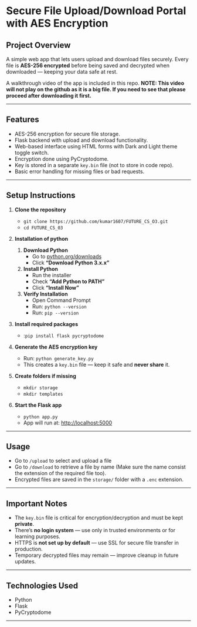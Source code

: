 # Secure File Upload/Download Portal with AES Encryption

## Project Overview

A simple web app that lets users upload and download files securely. Every file is **AES-256 encrypted** before being saved and decrypted when downloaded — keeping your data safe at rest.

A walkthrough video of the app is included in this repo.
**NOTE: This video will not play on the github as it is a big file. If you need to see that please proceed after downloading it first.**

---

## Features

- AES-256 encryption for secure file storage.
- Flask backend with upload and download functionality.
- Web-based interface using HTML forms with Dark and Light theme toggle switch.
- Encryption done using PyCryptodome.
- Key is stored in a separate `key.bin` file (not to store in code repo).
- Basic error handling for missing files or bad requests.

---

## Setup Instructions

1. **Clone the repository**
    
    - `git clone https://github.com/kumar1607/FUTURE_CS_O3.git`
    - `cd FUTURE_CS_03`
2. **Installation of python**
	1. **Download Python**
	    - Go to [python.org/downloads](https://www.python.org/downloads)
	    - Click **“Download Python 3.x.x”**
	2. **Install Python**
	    - Run the installer
	    - Check **“Add Python to PATH”**
	    - Click **“Install Now”**
	3. **Verify Installation**
	    - Open Command Prompt
	    - Run: `python --version`
	    - Run: `pip --version`
3. **Install required packages**
    - :`pip install flask pycryptodome`
4. **Generate the AES encryption key**
    - Run: `python generate_key.py`
    - This creates a `key.bin` file — keep it safe and **never share** it.
5. **Create folders if missing**
    - `mkdir storage`
    - `mkdir templates`
6. **Start the Flask app**
    - `python app.py`
    - App will run at: [http://localhost:5000](http://localhost:5000/)

---

## Usage

- Go to `/upload` to select and upload a file
- Go to `/download` to retrieve a file by name (Make sure the name consist the extension of the required file too).
- Encrypted files are saved in the `storage/` folder with a `.enc` extension.

---

## Important Notes

- The `key.bin` file is critical for encryption/decryption and must be kept **private**.
- There’s **no login system** — use only in trusted environments or for learning purposes.
- HTTPS is **not set up by default** — use SSL for secure file transfer in production.
- Temporary decrypted files may remain — improve cleanup in future updates.

---

## Technologies Used

- Python
- Flask
- PyCryptodome

---
